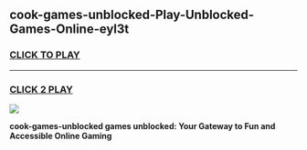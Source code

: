 
## cook-games-unblocked-Play-Unblocked-Games-Online-eyl3t
<h3>
<a href="https://premium76.site?title=cook-games-unblocked&ref=25A">CLICK TO PLAY</a></h3>
<hr>

<h3>
<a href="https://premium76.site?title=cook-games-unblocked&ref=25A">CLICK 2 PLAY</a>
  
</h3>

<a href="https://premium76.site?title=cook-games-unblocked&ref=25A"><img src="https://clearcache.store/games.png"></a>


**cook-games-unblocked games unblocked: Your Gateway to Fun and Accessible Online Gaming**
